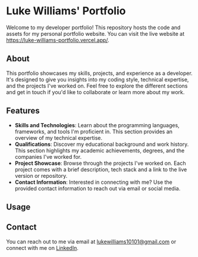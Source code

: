 # Luke Williams' Portfolio

Welcome to my developer portfolio! This repository hosts the code and assets for my personal portfolio website. You can visit the live website at https://luke-williams-portfolio.vercel.app/.

## About
This portfolio showcases my skills, projects, and experience as a developer. It's designed to give you insights into my coding style, technical expertise, and the projects I've worked on. Feel free to explore the different sections and get in touch if you'd like to collaborate or learn more about my work.

## Features
- **Skills and Technologies**: Learn about the programming languages, frameworks, and tools I'm proficient in. This section provides an overview of my technical expertise.
- **Qualifications**: Discover my educational background and work history. This section highlights my academic achievements, degrees, and the companies I've worked for.
- **Project Showcase**: Browse through the projects I've worked on. Each project comes with a brief description, tech stack and a link to the live version or repository.
- **Contact Information**: Interested in connecting with me? Use the provided contact information to reach out via email or social media.

## Usage

## Contact
You can reach out to me via email at lukewilliams10101@gmail.com or connect with me on [LinkedIn](https://www.linkedin.com/in/luke-williams-b693421b6/).
